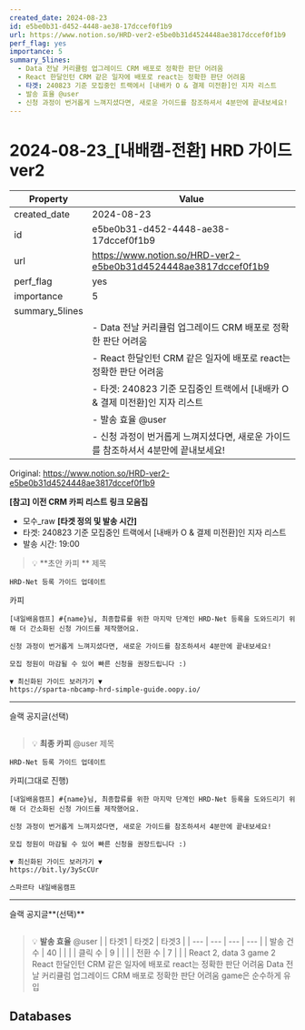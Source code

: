 ```yaml
---
created_date: 2024-08-23
id: e5be0b31-d452-4448-ae38-17dccef0f1b9
url: https://www.notion.so/HRD-ver2-e5be0b31d4524448ae3817dccef0f1b9
perf_flag: yes
importance: 5
summary_5lines:
  - Data 전날 커리큘럼 업그레이드 CRM 배포로 정확한 판단 어려움
  - React 한달인턴 CRM 같은 일자에 배포로 react는 정확한 판단 어려움
  - 타겟: 240823 기준 모집중인 트랙에서 [내배카 O & 결제 미전환]인 지자 리스트
  - 발송 효율 @user
  - 신청 과정이 번거롭게 느껴지셨다면, 새로운 가이드를 참조하셔서 4분만에 끝내보세요!
---
```


# 2024-08-23_[내배캠-전환] HRD 가이드 ver2

| Property | Value |
| --- | --- |
| created_date | 2024-08-23 |
| id | e5be0b31-d452-4448-ae38-17dccef0f1b9 |
| url | https://www.notion.so/HRD-ver2-e5be0b31d4524448ae3817dccef0f1b9 |
| perf_flag | yes |
| importance | 5 |
| summary_5lines | |
|  | - Data 전날 커리큘럼 업그레이드 CRM 배포로 정확한 판단 어려움 |
|  | - React 한달인턴 CRM 같은 일자에 배포로 react는 정확한 판단 어려움 |
|  | - 타겟: 240823 기준 모집중인 트랙에서 [내배카 O & 결제 미전환]인 지자 리스트 |
|  | - 발송 효율 @user |
|  | - 신청 과정이 번거롭게 느껴지셨다면, 새로운 가이드를 참조하셔서 4분만에 끝내보세요! |

Original: https://www.notion.so/HRD-ver2-e5be0b31d4524448ae3817dccef0f1b9

**[참고] 이전 CRM 카피 리스트**
**링크 모음집**
- 모수_raw
**[타겟 정의 및 발송 시간]**
- 타겟: 240823 기준 모집중인 트랙에서 [내배카 O & 결제 미전환]인 지자 리스트
- 발송 시간: 19:00
> 💡 **초안 카피 **
제목
```plain text
HRD-Net 등록 가이드 업데이트
```
카피
```plain text
[내일배움캠프] #{name}님, 최종합류를 위한 마지막 단계인 HRD-Net 등록을 도와드리기 위해 더 간소화된 신청 가이드를 제작했어요. 

신청 과정이 번거롭게 느껴지셨다면, 새로운 가이드를 참조하셔서 4분만에 끝내보세요! 

모집 정원이 마감될 수 있어 빠른 신청을 권장드립니다 :)

▼ 최신화된 가이드 보러가기 ▼ 
https://sparta-nbcamp-hrd-simple-guide.oopy.io/
```

---
슬랙 공지글(선택)
```plain text

```
> 💡 **최종 카피** @user 
제목
```plain text
HRD-Net 등록 가이드 업데이트
```
카피(그대로 진행)
```plain text
[내일배움캠프] #{name}님, 최종합류를 위한 마지막 단계인 HRD-Net 등록을 도와드리기 위해 더 간소화된 신청 가이드를 제작했어요.

신청 과정이 번거롭게 느껴지셨다면, 새로운 가이드를 참조하셔서 4분만에 끝내보세요! 

모집 정원이 마감될 수 있어 빠른 신청을 권장드립니다 :)

▼ 최신화된 가이드 보러가기 ▼ 
https://bit.ly/3yScCUr

스파르타 내일배움캠프
```

---
슬랙 공지글**(선택)**
```plain text

```
> 💡 **발송 효율** @user 
|  | 타겟1 | 타겟2 | 타겟3 |
| --- | --- | --- | --- |
| 발송 건수 | 40 |  |  |
| 클릭 수  | 9 |  |  |
| 전환 수 | 7 |  |  |
React 2, data 3 game 2
React 한달인턴 CRM 같은 일자에 배포로 react는 정확한 판단 어려움
Data 전날 커리큘럼 업그레이드 CRM 배포로 정확한 판단 어려움
game은 순수하게 유입

## Databases
